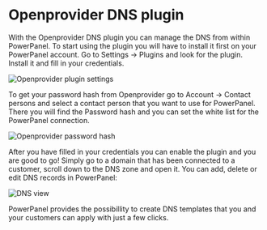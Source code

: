 # Openprovider DNS plugin

With the Openprovider DNS plugin you can manage the DNS from within PowerPanel.
To start using the plugin you will have to install it first on your PowerPanel account.
Go to Settings -> Plugins and look for the plugin. Install it and fill in your credentials.

![Openprovider plugin settings](/supportpages/images/openprovider_plugin_settings.png)

To get your password hash from Openprovider go to Account -> Contact persons and select a contact person that you want to use for PowerPanel.
There you will find the Password hash and you can set the white list for the PowerPanel connection.

![Openprovider password hash](/supportpages/images/openprovider_api_settings_passwordhash.jpg)

After you have filled in your credentials you can enable the plugin and you are good to go! Simply go to a domain that has been connected to a customer, scroll down to the DNS zone and open it.
You can add, delete or edit DNS records in PowerPanel:

![DNS view](/supportpages/images/domain_dns_view.png)

PowerPanel provides the possibillity to create DNS templates that you and your customers can apply with just a few clicks.
